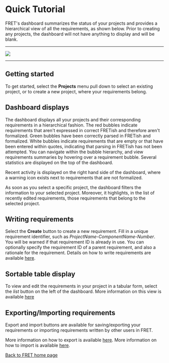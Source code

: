 # Quick Tutorial

FRET's dashboard summarizes the status of your projects and provides a hierarchical view of all the requirements, as shown below. Prior to creating any projects, the dashboard will not have anything to display and will be blank.  

***

<img src="../screen_shots/Dashboard.png">

***

## Getting started

To get started, select the **Projects** menu pull down to select an existing project, or to create a new project, where your requirements belong.

## Dashboard displays
The dashboard displays all your projects and their corresponding requirements in a hierarchical fashion. The red bubbles indicate requirements that aren't expressed in correct FRETish and therefore aren't formalized. Green bubbles have been correctly parsed in FRETish and formalized. White bubbles indicate requirements that are empty or that have been entered within quotes, indicating that parsing in FRETish has not been attempted. You can navigate within the bubble hierarchy, and view requirements summaries by hovering over a requirement bubble. Several statistics are displayed on the top of the dashboard.

Recent activity is displayed on the right hand side of the dashboard, where a warning icon exists next to requirements that are not formalized.

As soon as you select a specific project, the dashboard filters the information to your selected project. Moreover, it highlights, in the list of recently edited requirements, those requirements that belong to the selected project.

## Writing requirements

Select the **Create** button to create a new requirement. Fill in a unique requirement identifier, such as *ProjectName-ComponentName-Number*. You will be warned if that requirement ID is already in use. You can optionally specify the requirement ID of a parent requirement, and also a rationale for the requirement. Details on how to write requirements are available [here](./examples/writingReqs.md).

## Sortable table display

To view and edit the requirements in your project in a tabular form, select the _list_ button on the left of the dashboard. More information on this view is available [here](./examples/table.md)


## Exporting/Importing requirements

Export and import buttons are available for saving/exporting your requirements or importing requirements written by other users in FRET.

More information on how to export is available [here](./export&import/export.md).
More information on how to import is available [here](./export&import/import.md).


[Back to FRET home page](../../userManual.md)
